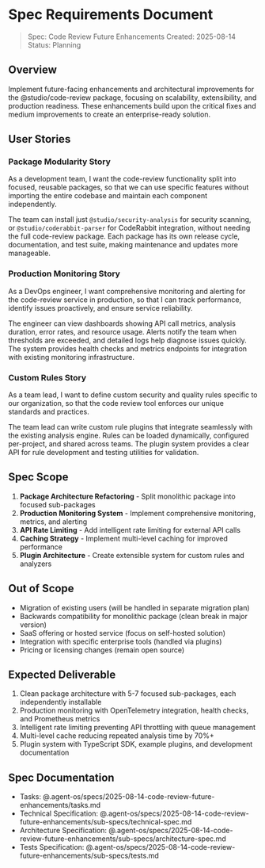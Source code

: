 # Spec Requirements Document

> Spec: Code Review Future Enhancements
> Created: 2025-08-14
> Status: Planning

## Overview

Implement future-facing enhancements and architectural improvements for the @studio/code-review package, focusing on scalability, extensibility, and production readiness. These enhancements build upon the critical fixes and medium improvements to create an enterprise-ready solution.

## User Stories

### Package Modularity Story

As a development team, I want the code-review functionality split into focused, reusable packages, so that we can use specific features without importing the entire codebase and maintain each component independently.

The team can install just `@studio/security-analysis` for security scanning, or `@studio/coderabbit-parser` for CodeRabbit integration, without needing the full code-review package. Each package has its own release cycle, documentation, and test suite, making maintenance and updates more manageable.

### Production Monitoring Story

As a DevOps engineer, I want comprehensive monitoring and alerting for the code-review service in production, so that I can track performance, identify issues proactively, and ensure service reliability.

The engineer can view dashboards showing API call metrics, analysis duration, error rates, and resource usage. Alerts notify the team when thresholds are exceeded, and detailed logs help diagnose issues quickly. The system provides health checks and metrics endpoints for integration with existing monitoring infrastructure.

### Custom Rules Story

As a team lead, I want to define custom security and quality rules specific to our organization, so that the code review tool enforces our unique standards and practices.

The team lead can write custom rule plugins that integrate seamlessly with the existing analysis engine. Rules can be loaded dynamically, configured per-project, and shared across teams. The plugin system provides a clear API for rule development and testing utilities for validation.

## Spec Scope

1. **Package Architecture Refactoring** - Split monolithic package into focused sub-packages
2. **Production Monitoring System** - Implement comprehensive monitoring, metrics, and alerting
3. **API Rate Limiting** - Add intelligent rate limiting for external API calls
4. **Caching Strategy** - Implement multi-level caching for improved performance
5. **Plugin Architecture** - Create extensible system for custom rules and analyzers

## Out of Scope

- Migration of existing users (will be handled in separate migration plan)
- Backwards compatibility for monolithic package (clean break in major version)
- SaaS offering or hosted service (focus on self-hosted solution)
- Integration with specific enterprise tools (handled via plugins)
- Pricing or licensing changes (remain open source)

## Expected Deliverable

1. Clean package architecture with 5-7 focused sub-packages, each independently installable
2. Production monitoring with OpenTelemetry integration, health checks, and Prometheus metrics
3. Intelligent rate limiting preventing API throttling with queue management
4. Multi-level cache reducing repeated analysis time by 70%+
5. Plugin system with TypeScript SDK, example plugins, and development documentation

## Spec Documentation

- Tasks: @.agent-os/specs/2025-08-14-code-review-future-enhancements/tasks.md
- Technical Specification: @.agent-os/specs/2025-08-14-code-review-future-enhancements/sub-specs/technical-spec.md
- Architecture Specification: @.agent-os/specs/2025-08-14-code-review-future-enhancements/sub-specs/architecture-spec.md
- Tests Specification: @.agent-os/specs/2025-08-14-code-review-future-enhancements/sub-specs/tests.md
